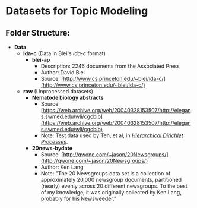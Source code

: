 # Datasets for Topic Modeling

## Folder Structure:

* __Data__
    - __lda-c__ (Data in Blei's _lda-c_ format)
        + __blei-ap__
            * Description: 2246 documents from the Associated Press
            * Author: David Blei
            * Source: [http://www.cs.princeton.edu/~blei/lda-c/](http://www.cs.princeton.edu/~blei/lda-c/)
    - __raw__ (Unprocessed datasets)
        + __Nematode biology abstracts__
            * Source: [https://web.archive.org/web/20040328153507/http://elegans.swmed.edu/wli/cgcbib](https://web.archive.org/web/20040328153507/http://elegans.swmed.edu/wli/cgcbib)
            * Note: Test data used by Teh, et al, in [_Hierarchical Dirichlet Processes_](http://www.cs.berkeley.edu/~jordan/papers/hierarchical-dp.pdf).
        + __20news-bydate__
            * Source: [http://qwone.com/~jason/20Newsgroups/](http://qwone.com/~jason/20Newsgroups/)
            * Author: Ken Lang
            * Note: "The 20 Newsgroups data set is a collection of approximately 20,000 newsgroup documents, partitioned (nearly) evenly across 20 different newsgroups. To the best of my knowledge, it was originally collected by Ken Lang, probably for his Newsweeder."
